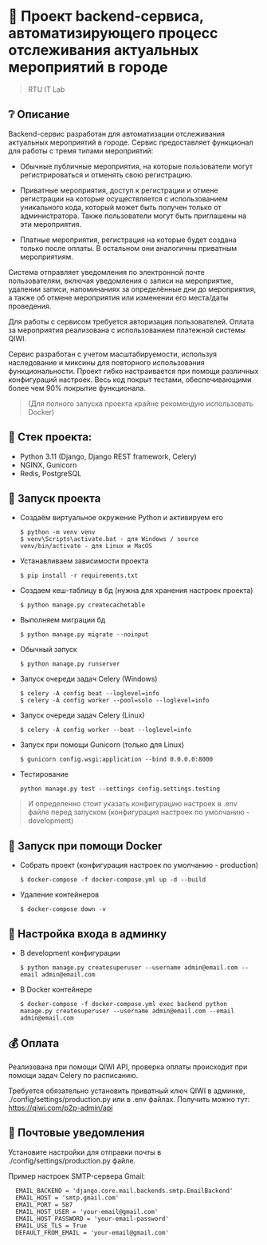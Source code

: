 # :poop: Проект backend-сервиса, автоматизирующего процесс отслеживания актуальных мероприятий в городе
> RTU IT Lab

## :grey_question: Описание

Backend-сервис разработан для автоматизации отслеживания актуальных мероприятий в городе. Сервис предоставляет функционал для работы с тремя типами мероприятий:

* Обычные публичные мероприятия, на которые пользователи могут регистрироваться и отменять свою регистрацию.

* Приватные мероприятия, доступ к регистрации и отмене регистрации на которые осуществляется с использованием уникального кода, который может быть получен только от администратора. Также пользователи могут быть приглашены на эти мероприятия.

* Платные мероприятия, регистрация на которые будет создана только после оплаты. В остальном они аналогичны приватным мероприятиям.

Система отправляет уведомления по электронной почте пользователям, включая уведомления о записи на мероприятие, удалении записи, напоминаниях за определённые дни до мероприятия, а также об отмене мероприятия или изменении его места/даты проведения.

Для работы с сервисом требуется авторизация пользователей. Оплата за мероприятия реализована с использованием платежной системы QIWI.

Cервис разработан с учетом масштабируемости, используя наследование и миксины для повторного использования функциональности. Проект гибко настраивается при помощи различных конфигураций настроек. Весь код покрыт тестами, обеспечивающими более чем 90% покрытие функционала.

> (Для полного запуска проекта крайне рекомендую использовать Docker)

## :triangular_ruler: Стек проекта: 
- Python 3.11 (Django, Django REST framework, Celery)
- NGINX, Gunicorn
- Redis, PostgreSQL

## :wrench: Запуск проекта

- Создаём виртуальное окружение Python и активируем его

  ```
  $ python -m venv venv
  $ venv\Scripts\activate.bat - для Windows / source venv/bin/activate - для Linux и MacOS
  ```

- Устанавливаем зависимости проекта

  ```
  $ pip install -r requirements.txt
  ```
  
- Создаем кеш-таблицу в бд (нужна для хранения настроек проекта)

  ```
  $ python manage.py createcachetable
  ```

- Выполняем миграции бд

  ```
  $ python manage.py migrate --noinput
  ```
  
- Обычный запуск

  ```
  $ python manage.py runserver
  ```
- Запуск очереди задач Celery (Windows)

  ```
  $ celery -A config beat --loglevel=info
  $ celery -A config worker --pool=solo --loglevel=info
  ```

- Запуск очереди задач Celery (Linux)

  ```
  $ celery -A config worker --beat --loglevel=info
  ```

- Запуск при помощи Gunicorn (только для Linux)

  ```
  $ gunicorn config.wsgi:application --bind 0.0.0.0:8000
  ```
  
- Тестирование
  ```
  python manage.py test --settings config.settings.testing
  ```
  
> И определенно стоит указать конфигурацию настроек в .env файле перед запуском (конфигурация настроек по умолчанию - development)


## :whale: Запуск при помощи Docker

- Собрать проект (конфигурация настроек по умолчанию - production)
  ```
  $ docker-compose -f docker-compose.yml up -d --build
  ```

- Удаление контейнеров

  ```
  $ docker-compose down -v
  ```

## :closed_lock_with_key: Настройка входа в админку

- В development конфигурации

  ```
  $ python manage.py createsuperuser --username admin@email.com --email admin@email.com
  ```
  
- В Docker контейнере
  ```
  $ docker-compose -f docker-compose.yml exec backend python manage.py createsuperuser --username admin@email.com --email admin@email.com
  ```

## :moneybag: Оплата

Реализована при помощи QIWI API, проверка оплаты происходит при помощи задач Celery по расписанию.

Требуется обязательно установить приватный ключ QIWI в админке, ./config/settings/production.py или в .env файлах.
Получить можно тут: https://qiwi.com/p2p-admin/api

## :love_letter: Почтовые уведомления 

Установите настройки для отправки почты в ./config/settings/production.py файле.

Пример настроек SMTP-сервера Gmail:
```
  EMAIL_BACKEND = 'django.core.mail.backends.smtp.EmailBackend'
  EMAIL_HOST = 'smtp.gmail.com'
  EMAIL_PORT = 587
  EMAIL_HOST_USER = 'your-email@gmail.com'
  EMAIL_HOST_PASSWORD = 'your-email-password'
  EMAIL_USE_TLS = True
  DEFAULT_FROM_EMAIL = 'your-email@gmail.com'
```
